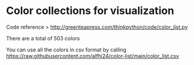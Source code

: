 # Color collections for visualization

Code reference > http://greenteapress.com/thinkpython/code/color_list.py

There are a total of 503 colors

You can use all the colors in csv format by calling https://raw.githubusercontent.com/alfhi24/color-list/main/color_list.csv

